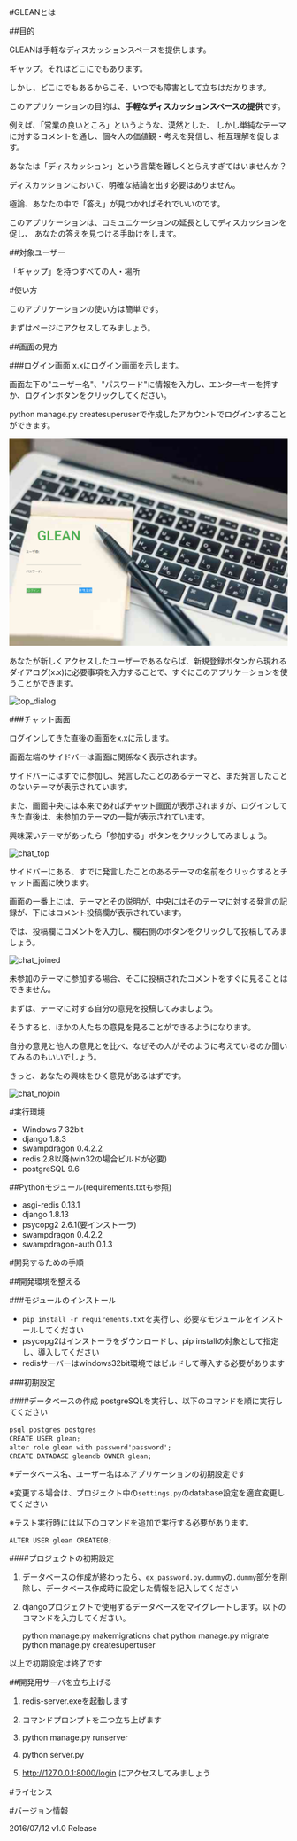 #GLEANとは

##目的

GLEANは手軽なディスカッションスペースを提供します。

ギャップ。それはどこにでもあります。

しかし、どこにでもあるからこそ、いつでも障害として立ちはだかります。

このアプリケーションの目的は、**手軽なディスカッションスペースの提供**です。

例えば、「営業の良いところ」というような、漠然とした、
しかし単純なテーマに対するコメントを通し、個々人の価値観・考えを発信し、相互理解を促します。

あなたは「ディスカッション」という言葉を難しくとらえすぎてはいませんか？

ディスカッションにおいて、明確な結論を出す必要はありません。

極論、あなたの中で「答え」が見つかればそれでいいのです。

このアプリケーションは、コミュニケーションの延長としてディスカッションを促し、
あなたの答えを見つける手助けをします。

##対象ユーザー

「ギャップ」を持つすべての人・場所

#使い方

このアプリケーションの使い方は簡単です。

まずはページにアクセスしてみましょう。

##画面の見方

###ログイン画面
x.xにログイン画面を示します。

画面左下の"ユーザー名"、"パスワード"に情報を入力し、エンターキーを押すか、ログインボタンをクリックしてください。

python manage.py createsuperuserで作成したアカウントでログインすることができます。

![top_login](https://github.com/tech-sketch/GLEAN/blob/images/01_login_top.PNG "top_login")

あなたが新しくアクセスしたユーザーであるならば、新規登録ボタンから現れるダイアログ(x.x)に必要事項を入力することで、すぐにこのアプリケーションを使うことができます。

![top_dialog](https://github.com/tech-sketch/GLEAN/readme/top_dialog.png "top_dialog")


###チャット画面

ログインしてきた直後の画面をx.xに示します。

画面左端のサイドバーは画面に関係なく表示されます。

サイドバーにはすでに参加し、発言したことのあるテーマと、まだ発言したことのないテーマが表示されています。

また、画面中央には本来であればチャット画面が表示されますが、ログインしてきた直後は、未参加のテーマの一覧が表示されています。

興味深いテーマがあったら「参加する」ボタンをクリックしてみましょう。

![chat_top](https://github.com/tech-sketch/GLEAN/readme/chat_top.png "chat_top")

サイドバーにある、すでに発言したことのあるテーマの名前をクリックするとチャット画面に映ります。

画面の一番上には、テーマとその説明が、中央にはそのテーマに対する発言の記録が、下にはコメント投稿欄が表示されています。

では、投稿欄にコメントを入力し、欄右側のボタンをクリックして投稿してみましょう。

![chat_joined](https://github.com/tech-sketch/GLEAN/readme/chat_joined.png "chat_joined")

未参加のテーマに参加する場合、そこに投稿されたコメントをすぐに見ることはできません。

まずは、テーマに対する自分の意見を投稿してみましょう。

そうすると、ほかの人たちの意見を見ることができるようになります。

自分の意見と他人の意見とを比べ、なぜその人がそのように考えているのか聞いてみるのもいいでしょう。

きっと、あなたの興味をひく意見があるはずです。

![chat_nojoin](https://github.com/tech-sketch/GLEAN/readme/chat_nojoin.png "chat_nojoin")

#実行環境

* Windows 7 32bit
* django 1.8.3
* swampdragon 0.4.2.2
* redis 2.8以降(win32の場合ビルドが必要)
* postgreSQL 9.6

##Pythonモジュール(requirements.txtも参照)

* asgi-redis 0.13.1
* django 1.8.13
* psycopg2 2.6.1(要インストーラ)
* swampdragon 0.4.2.2
* swampdragon-auth 0.1.3

#開発するための手順

##開発環境を整える

###モジュールのインストール

* `pip install -r requirements.txt`を実行し、必要なモジュールをインストールしてください
* psycopg2はインストーラをダウンロードし、pip installの対象として指定し、導入してください
* redisサーバーはwindows32bit環境ではビルドして導入する必要があります

###初期設定

####データベースの作成
postgreSQLを実行し、以下のコマンドを順に実行してください

	psql postgres postgres
	CREATE USER glean;
	alter role glean with password'password';
	CREATE DATABASE gleandb OWNER glean;


※データベース名、ユーザー名は本アプリケーションの初期設定です

※変更する場合は、プロジェクト中の`settings.py`のdatabase設定を適宜変更してください

※テスト実行時には以下のコマンドを追加で実行する必要があります。

	ALTER USER glean CREATEDB;

####プロジェクトの初期設定
1. データベースの作成が終わったら、`ex_password.py.dummy`の`.dummy`部分を削除し、データベース作成時に設定した情報を記入してください
2. djangoプロジェクトで使用するデータベースをマイグレートします。以下のコマンドを入力してください。

	
	python manage.py makemigrations chat
	python manage.py migrate
	python manage.py createsupertuser


以上で初期設定は終了です

##開発用サーバを立ち上げる
1. redis-server.exeを起動します

2. コマンドプロンプトを二つ立ち上げます

3. python manage.py runserver

4. python server.py

5. http://127.0.0.1:8000/login にアクセスしてみましょう

#ライセンス

#バージョン情報

2016/07/12 v1.0 Release


